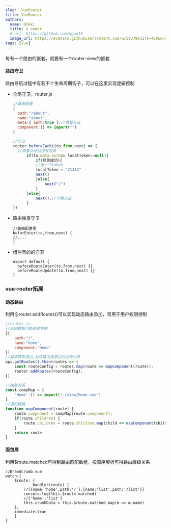 ```yaml
---
slug:  VueRouter
title: VueRouter
authors:
  name: Nikki
  title: a coder
  # url: https://github.com/wgao19
  image_url: https://avatars.githubusercontent.com/u/59378631?s=400&u=5c50f7a8cf81217122611fb72484a0288d90a739&v=4
tags: [Vue]
---
```

每有一个路由的嵌套，就要有一个router-view的嵌套

#### 路由守卫

路由导航过程中有若干个生命周期钩子，可以在这里实现逻辑控制

- 全局守卫，router.js

  ```js
  //路由配置
  {
  	path:"/about",
  	name:"about",
  	meta:{ auth:true },//需要认证
  	component:() => import("")
  }
  
  //守卫
  router.beforeEach((to,from,next) => {
  	//需要认证且没有登录
  		if(to.meta.auth&& localToken==null){
  			if(登录成功){
  			//存一个token
  			localToken = "21312"
  			next()
  			}else{
  				next("/")
  			}
  		}else{
  			next();//不需认证
  		} 
  })
  ```

- 路由独享守卫

  ```
  //路由配置里
  beforEnter(to,from,next) {
  //....
  }
  ```

- 组件里的的守卫

  ```
  export default {
  	beforeRouteEnter(to,from,next) {}
  	beforeRouteUpdate(to,from,next) {}
  }
  ```

### vue-router拓展

#### 动态路由

利用＄router.addRoutes()可以实现动态路由添加，常用于用户权限控制

```js
//router.js
//返回数据可能是这样的
[{
	path:"/",
    name:"home",
    component:"Home"
}]
//异步获取路由,对应路由信息由后台传过来
api.getRoutes().then(routes => {
    const routeConfig = routes.map(route => mapComponent(route));
    router.addRoutes(routeConfig);
})

//映射关系
const compMap = {
    'Home':() => import("./view/Home.vue")
}
//递归替换
function mapComponent(route) {
    route.component = compMap[route.component];
    if(route.children) {
        route.children = route.children.map(child => mapComponent(child))
    }
    return route
}
```

#### 面包屑

利用$route.matched可得到路由匹配数组，按顺序解析可得路由层级关系

```vue
//Brandcrumb.vue
watch:{
	$route: {
			handler(route) {
		//[{name:'home',path:'/'},{name:'list',path:'/list'}]
		console.log(this.$route.matched)
		//['home','list']
		this.crumbData = this.$route.matched.map(m => m.name)
	},
	immediate:true
	}
}
```

